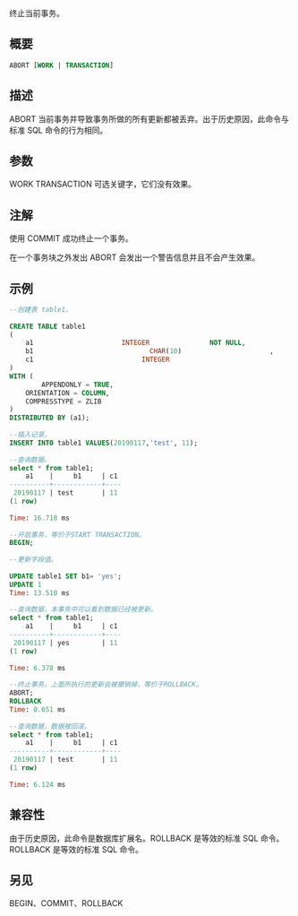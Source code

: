 终止当前事务。

## 概要
```sql
ABORT [WORK | TRANSACTION]
```

## 描述
ABORT 当前事务并导致事务所做的所有更新都被丢弃。出于历史原因，此命令与标准 SQL 命令的行为相同。

## 参数
WORK
TRANSACTION
可选关键字，它们没有效果。

## 注解
使用 COMMIT 成功终止一个事务。

在一个事务块之外发出 ABORT 会发出一个警告信息并且不会产生效果。

## 示例

```sql
--创建表 table1。
 
CREATE TABLE table1
(
    a1                      INTEGER               NOT NULL,
    b1                             CHAR(10)                      ,
    c1                           INTEGER                       
)
WITH (
        APPENDONLY = TRUE,
    ORIENTATION = COLUMN,
    COMPRESSTYPE = ZLIB
)
DISTRIBUTED BY (a1);
 
--插入记录。
INSERT INTO table1 VALUES(20190117,'test', 11);
 
--查询数据。
select * from table1;
    a1    |     b1     | c1 
----------+------------+----
 20190117 | test       | 11
(1 row)
 
Time: 16.718 ms
 
--开启事务，等价于START TRANSACTION。
BEGIN;
 
--更新字段值。
 
UPDATE table1 SET b1= 'yes';
UPDATE 1
Time: 13.510 ms
 
--查询数据，本事务中可以看到数据已经被更新。
select * from table1;
    a1    |     b1     | c1 
----------+------------+----
 20190117 | yes        | 11
(1 row)
 
Time: 6.378 ms
 
--终止事务，上面所执行的更新会被撤销掉，等价于ROLLBACK。
ABORT; 
ROLLBACK
Time: 0.651 ms
 
--查询数据，数据被回滚。
select * from table1;
    a1    |     b1     | c1 
----------+------------+----
 20190117 | test       | 11
(1 row)
 
Time: 6.124 ms
```

 

## 兼容性
由于历史原因，此命令是数据库扩展名。ROLLBACK 是等效的标准 SQL 命令。ROLLBACK 是等效的标准 SQL 命令。

## 另见
BEGIN、COMMIT、ROLLBACK
